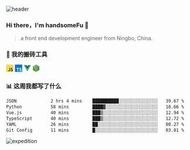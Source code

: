 ![header](https://raw.githubusercontent.com/fzq1998/fzq1998/master/header.png)

### Hi there，I'm handsomeFu 👋

> a front end development engineer from Ningbo, China.

### 🔧 我的搬砖工具
<code><img height="20" src="https://raw.githubusercontent.com/github/explore/80688e429a7d4ef2fca1e82350fe8e3517d3494d/topics/javascript/javascript.png" alt="javascript"></code>
<code><img height="20" src="https://raw.githubusercontent.com/github/explore/80688e429a7d4ef2fca1e82350fe8e3517d3494d/topics/typescript/typescript.png" alt="typescript"></code>
<code><img height="20" src="https://raw.githubusercontent.com/github/explore/80688e429a7d4ef2fca1e82350fe8e3517d3494d/topics/vue/vue.png" alt="vue"></code>
<code><img height="20" src="https://raw.githubusercontent.com/github/explore/80688e429a7d4ef2fca1e82350fe8e3517d3494d/topics/nodejs/nodejs.png" alt="nodejs"></code>



### 📊 这周我都写了什么
<!--START_SECTION:waka-->

```text
JSON             2 hrs 4 mins    ██████████░░░░░░░░░░░░░░░   39.67 %
Python           58 mins         ████▓░░░░░░░░░░░░░░░░░░░░   18.66 %
Vue.js           40 mins         ███▒░░░░░░░░░░░░░░░░░░░░░   12.94 %
TypeScript       40 mins         ███▒░░░░░░░░░░░░░░░░░░░░░   12.72 %
YAML             26 mins         ██░░░░░░░░░░░░░░░░░░░░░░░   08.27 %
Git Config       11 mins         █░░░░░░░░░░░░░░░░░░░░░░░░   03.81 %
```

<!--END_SECTION:waka-->


![expedition](https://raw.githubusercontent.com/fzq1998/fzq1998/master/expedition.gif)

